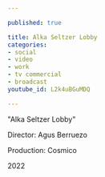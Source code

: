 ```yaml
---

published: true

title: Alka Seltzer Lobby
categories:
- social
- video
- work
- tv commercial
- broadcast
youtube_id: L2k4uBGuMDQ

---
```


"Alka Seltzer Lobby"

Director: Agus Berruezo

Production: Cosmico

2022